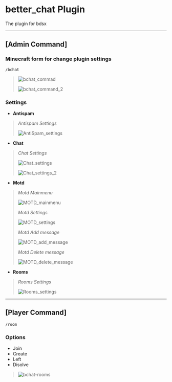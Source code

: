 
# better_chat Plugin

The plugin for bdsx

---

## **[Admin Command]**

### Minecraft form for change plugin settings

`/bchat`

> ![bchat_commad](./resource/bchat_admin_cmd_2.png)
>
> ![bchat_command_2](./resource/bchat_admin_cmd.png)

### Settings

- **Antispam**

> *Antispam Settings*
>
> ![AntiSpam_settings](./resource/bchat_antispam_settings.png)

- **Chat**

> *Chat Settings*
>
> ![Chat_settings](./resource/bchat_chat_settings.png)
>
> ![Chat_settings_2](./resource/bchat_chat_settings_2.png)

- **Motd**

> *Motd Mainmenu*
>
> ![MOTD_mainmenu](./resource/bchat_motd_settings_mainmenu.png)
>
> *Motd Settings*
>
> ![MOTD_settings](./resource/bchat_motd_settings.png)
>
> *Motd Add message*
>
> ![MOTD_add_message](./resource/bchat_motd_add_mess.png)
>
> *Motd Delete message*
>
> ![MOTD_delete_message](./resource/bchat_motd_del_mess.png)

- **Rooms**

> *Rooms Settings*
>
> ![Rooms_settings](./resource/bchat_rooms_settings.png)

---

## **[Player Command]**

`/room`

### Options

- Join
- Create
- Left
- Disolve

> ![bchat-rooms](./resource/room_cmd.png)
